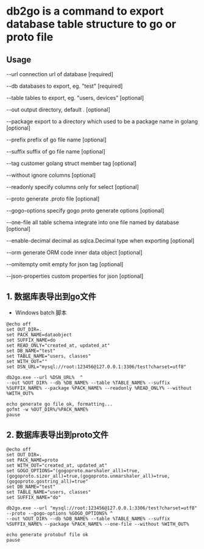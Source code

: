 # db2go is a command to export database table structure to go or proto file 

## Usage

--url       connection url of database [required]

--db        databases to export, eg. "test" [required]

--table     tables to export, eg. "users, devices" [optional]

--out       output directory, default . [optional]

--package   export to a directory which used to be a package name in golang [optional]

--prefix    prefix of go file name [optional]

--suffix    suffix of go file name [optional]

--tag       customer golang struct member tag [optional] 

--without   ignore columns [optional]

--readonly  specify columns only for select [optional]

--proto     generate .proto file [optional]

--gogo-options specify gogo proto generate options [optional]

--one-file  all table schema integrate into one file named by database [optional]

--enable-decimal decimal as sqlca.Decimal type when exporting [optional]

--orm generate ORM code inner data object [optional]

--omitempty omit empty for json tag [optional]

--json-properties custom properties for json [optional]

## 1. 数据库表导出到go文件

* Windows batch 脚本

```batch
@echo off
set OUT_DIR=.
set PACK_NAME=dataobject
set SUFFIX_NAME=do
set READ_ONLY="created_at, updated_at"
set DB_NAME="test"
set TABLE_NAME="users, classes"
set WITH_OUT=""
set DSN_URL="mysql://root:123456@127.0.0.1:3306/test?charset=utf8"

db2go.exe --url %DSN_URL%  ^
--out %OUT_DIR% --db %DB_NAME% --table %TABLE_NAME% --suffix %SUFFIX_NAME% --package %PACK_NAME% --readonly %READ_ONLY% --without %WITH_OUT%

echo generate go file ok, formatting...
gofmt -w %OUT_DIR%/%PACK_NAME%
pause
```


## 2. 数据库表导出到proto文件

```batch
@echo off
set OUT_DIR=.
set PACK_NAME=proto
set WITH_OUT="created_at, updated_at"
set GOGO_OPTIONS="(gogoproto.marshaler_all)=true,(gogoproto.sizer_all)=true,(gogoproto.unmarshaler_all)=true,(gogoproto.gostring_all)=true"
set DB_NAME="test"
set TABLE_NAME="users, classes"
set SUFFIX_NAME="do"

db2go.exe --url "mysql://root:123456@127.0.0.1:3306/test?charset=utf8"  --proto --gogo-options %GOGO_OPTIONS% ^
--out %OUT_DIR% --db %DB_NAME% --table %TABLE_NAME% --suffix %SUFFIX_NAME% --package %PACK_NAME% --one-file --without %WITH_OUT%

echo generate protobuf file ok
pause
```
